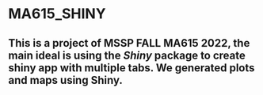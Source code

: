 # MA615_SHINY

## This is a project of MSSP FALL MA615 2022, the main ideal is using the *Shiny* package to create shiny app with multiple tabs. We generated plots and maps using Shiny.
